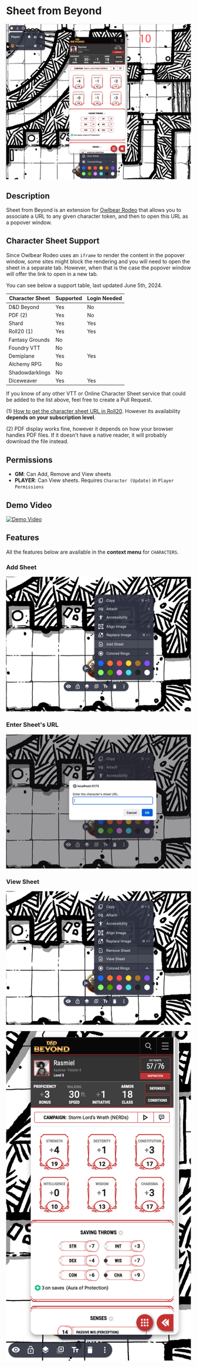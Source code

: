 # Sheet from Beyond

![Sheet from Beyond](public/img/hero.png)

## Description

Sheet from Beyond is an extension for [Owlbear Rodeo](https://owlbear.rodeo) that allows you to associate a URL to any given character token, and then to open this URL as a popover window.

## Character Sheet Support

Since Owlbear Rodeo uses an `iframe` to render the content in the popover window, some sites might block the rendering and you will need to open the sheet in a separate tab. However, when that is the case the popover window will offer the link to open in a new tab.

You can see below a support table, last updated June 5th, 2024.

| Character Sheet | Supported | Login Needed |
|--|--|--|
| D&D Beyond      | Yes | No |
| PDF (2)         | Yes | No |
| Shard           | Yes | Yes |
| Roll20 (1)      | Yes | Yes |
| Fantasy Grounds | No | |
| Foundry VTT     | No | |
| Demiplane       | Yes | Yes |
| Alchemy RPG     | No | |
| Shadowdarklings | No | |
| Diceweaver      | Yes | Yes |

If you know of any other VTT or Online Character Sheet service that could be added to the list above, feel free to create a Pull Request.

(1) [How to get the character sheet URL in Roll20](https://app.roll20.net/forum/post/9585776/character-sheet-url). However its availability **depends on your subscription level**.

(2) PDF display works fine, however it depends on how your browser handles PDF files. If it doesn't have a native reader, it will probably download the file instead.

## Permissions

- **GM**: Can Add, Remove and View sheets
- **PLAYER**: Can View sheets. Requires `Character (Update)` in `Player Permissions`

## Demo Video

[![Demo Video](https://img.youtube.com/vi/CS4NznM0qBs/0.jpg)](https://youtu.be/CS4NznM0qBs)

## Features

All the features below are available in the **context menu** for `CHARACTERS`.

### Add Sheet

![Add Sheet](public/img/ss_add_sheet.png)

### Enter Sheet's URL

![Enter URL](public/img/ss_enter_url.png)

### View Sheet

![View Sheet](public/img/ss_view_sheet.png)

![Sheet Popover](public/img/ss_sheet_popover.png)
